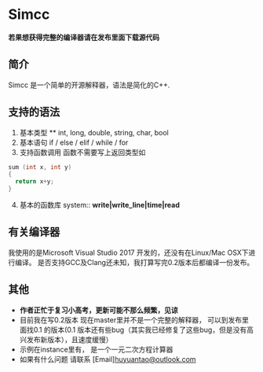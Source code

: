 # Simcc
**若果想获得完整的编译器请在发布里面下载源代码**
## 简介
Simcc 是一个简单的开源解释器，语法是简化的C++. 
## 支持的语法
1. 基本类型 ** int, long, double, string, char, bool 
2. 基本语句 if / else / elif / while / for 
3. 支持函数调用 函数不需要写上返回类型如
```c++
sum (int x, int y)
{
  return x+y;
}
```
4. 基本的函数库  system::
**write|write_line|time|read**
## 有关编译器
我使用的是Microsoft Visual Studio 2017 开发的，还没有在Linux/Mac OSX下进行编译。
是否支持GCC及Clang还未知，我打算写完0.2版本后都编译一份发布。
## 其他
* **作者正忙于复习小高考，更新可能不那么频繁，见谅**
* 目前我在写0.2版本 现在master里并不是一个完整的解释器， 可以到发布里面找0.1 的版本(0.1 版本还有些bug（其实我已经修复了这些bug，但是没有高兴发布新版本），且速度缓慢）
* 示例在instance里有， 是一个一元二次方程计算器
* 如果有什么问题 请联系 [Email]huyuantao@outlook.com

